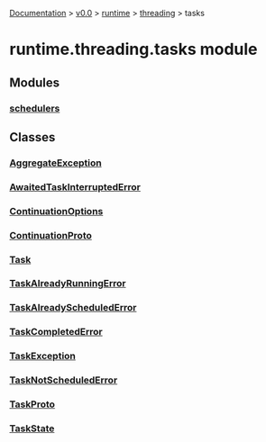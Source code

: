 [Documentation](/docs/documentation.md) >
 [v0.0](/docs/0.0/version.md) >
  [runtime](/docs/0.0/runtime/module.md) >
   [threading](/docs/0.0/runtime/threading/module.md) >
    tasks

# runtime.threading.tasks module

## Modules

### [schedulers](schedulers/module.md)

## Classes

### [AggregateException](aggregate_exception.md)
### [AwaitedTaskInterruptedError](awaited_task_interrupted_error.md)
### [ContinuationOptions](continuation_options.md)
### [ContinuationProto](continuation_proto.md)
### [Task](task.md)
### [TaskAlreadyRunningError](task_already_running_error.md)
### [TaskAlreadyScheduledError](task_already_scheduled_error.md)
### [TaskCompletedError](task_completed_error.md)
### [TaskException](task_exception.md)
### [TaskNotScheduledError](task_not_scheduled_error.md)
### [TaskProto](task_proto.md)
### [TaskState](task_state.md)

